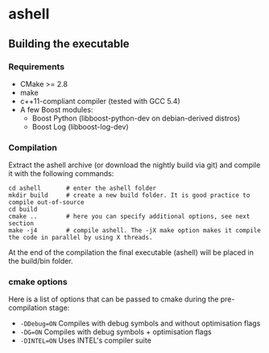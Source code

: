 # ashell

## Building the executable

### Requirements

* CMake >= 2.8
* make
* c++11-compliant compiler (tested with GCC 5.4)
* A few Boost modules:
    * Boost Python (libboost-python-dev on debian-derived distros)
    * Boost Log (libboost-log-dev) 

### Compilation

Extract the ashell archive (or download the nightly build via git) and compile it with the following commands:

	cd ashell		# enter the ashell folder
	mkdir build 	# create a new build folder. It is good practice to compile out-of-source
	cd build
	cmake ..		# here you can specify additional options, see next section
	make -j4		# compile ashell. The -jX make option makes it compile the code in parallel by using X threads.

At the end of the compilation the final executable (ashell) will be placed in the build/bin folder.

### cmake options

Here is a list of options that can be passed to cmake during the pre-compilation stage:

* `-DDebug=ON`				Compiles with debug symbols and without optimisation flags
* `-DG=ON`					Compiles with debug symbols + optimisation flags
* `-DINTEL=ON`				Uses INTEL's compiler suite
